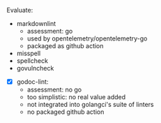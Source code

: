Evaluate:

* markdownlint
  * assessment: go
  * used by opentelemetry/opentelemetry-go
  * packaged as github action
* misspell
* spellcheck
* govulncheck
* [x] godoc-lint:
  * assessment: no go
  * too simplistic: no real value added
  * not integrated into golangci's suite of linters
  * no packaged github action
